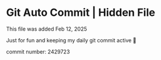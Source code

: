 # Git Auto Commit | Hidden File

This file was added Feb 12, 2025

Just for fun and keeping my daily git commit active 🤪

commit number: 2429723
